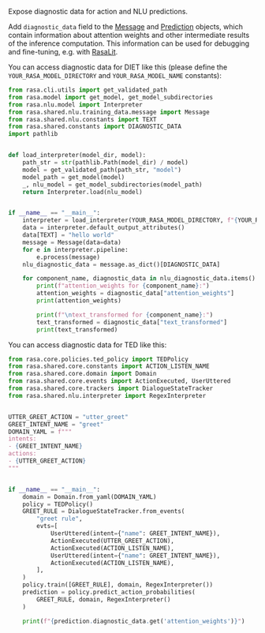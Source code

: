 Expose diagnostic data for action and NLU predictions.

Add `diagnostic_data` field to the [Message](./reference/rasa/shared/nlu/training_data/message#message-objects) 
and [Prediction](./reference/rasa/core/policies/policy#policyprediction-objects) objects, which contain 
information about attention weights and other intermediate results of the inference computation.
This information can be used for debugging and fine-tuning, e.g. with [RasaLit](https://github.com/RasaHQ/rasalit).

You can access diagnostic data for DIET like this (please define the `YOUR_RASA_MODEL_DIRECTORY` and `YOUR_RASA_MODEL_NAME` constants):

```python
from rasa.cli.utils import get_validated_path
from rasa.model import get_model, get_model_subdirectories
from rasa.nlu.model import Interpreter
from rasa.shared.nlu.training_data.message import Message
from rasa.shared.nlu.constants import TEXT
from rasa.shared.constants import DIAGNOSTIC_DATA
import pathlib


def load_interpreter(model_dir, model):
    path_str = str(pathlib.Path(model_dir) / model)
    model = get_validated_path(path_str, "model")
    model_path = get_model(model)
    _, nlu_model = get_model_subdirectories(model_path)
    return Interpreter.load(nlu_model)


if __name__ == "__main__":
    interpreter = load_interpreter(YOUR_RASA_MODEL_DIRECTORY, f"{YOUR_RASA_MODEL_NAME}.tar.gz")
    data = interpreter.default_output_attributes()
    data[TEXT] = "hello world"
    message = Message(data=data)
    for e in interpreter.pipeline:
        e.process(message)
    nlu_diagnostic_data = message.as_dict()[DIAGNOSTIC_DATA]

    for component_name, diagnostic_data in nlu_diagnostic_data.items():
        print(f"attention_weights for {component_name}:")
        attention_weights = diagnostic_data["attention_weights"]
        print(attention_weights)

        print(f"\ntext_transformed for {component_name}:")
        text_transformed = diagnostic_data["text_transformed"]
        print(text_transformed)

```

You can access diagnostic data for TED like this:

```python
from rasa.core.policies.ted_policy import TEDPolicy
from rasa.shared.core.constants import ACTION_LISTEN_NAME
from rasa.shared.core.domain import Domain
from rasa.shared.core.events import ActionExecuted, UserUttered
from rasa.shared.core.trackers import DialogueStateTracker
from rasa.shared.nlu.interpreter import RegexInterpreter


UTTER_GREET_ACTION = "utter_greet"
GREET_INTENT_NAME = "greet"
DOMAIN_YAML = f"""
intents:
- {GREET_INTENT_NAME}
actions:
- {UTTER_GREET_ACTION}
"""


if __name__ == "__main__":
    domain = Domain.from_yaml(DOMAIN_YAML)
    policy = TEDPolicy()
    GREET_RULE = DialogueStateTracker.from_events(
        "greet rule",
        evts=[
            UserUttered(intent={"name": GREET_INTENT_NAME}),
            ActionExecuted(UTTER_GREET_ACTION),
            ActionExecuted(ACTION_LISTEN_NAME),
            UserUttered(intent={"name": GREET_INTENT_NAME}),
            ActionExecuted(ACTION_LISTEN_NAME),
        ],
    )
    policy.train([GREET_RULE], domain, RegexInterpreter())
    prediction = policy.predict_action_probabilities(
        GREET_RULE, domain, RegexInterpreter()
    )

    print(f"{prediction.diagnostic_data.get('attention_weights')}")
```
